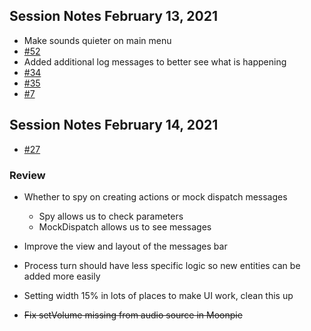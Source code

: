 ## Session Notes February 13, 2021

- Make sounds quieter on main menu
- [#52](https://github.com/tredfern/terminus/issues/52)
- Added additional log messages to better see what is happening
- [#34](https://github.com/tredfern/terminus/issues/34)
- [#35](https://github.com/tredfern/terminus/issues/35)
- [#7](https://github.com/tredfern/terminus/issues/7)


## Session Notes February 14, 2021

- [#27](https://github.com/tredfern/terminus/issues/27)



### Review
- Whether to spy on creating actions or mock dispatch messages
  - Spy allows us to check parameters
  - MockDispatch allows us to see messages

- Improve the view and layout of the messages bar
- Process turn should have less specific logic so new entities can be added more easily

- Setting width 15% in lots of places to make UI work, clean this up

- ~~Fix setVolume missing from audio source in Moonpie~~